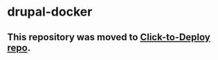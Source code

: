 drupal-docker
============

## This repository was moved to [Click-to-Deploy repo](https://github.com/GoogleCloudPlatform/click-to-deploy/tree/master/docker/drupal).
